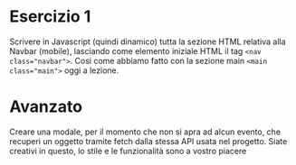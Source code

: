 # Esercizio 1

Scrivere in Javascript (quindi dinamico) tutta la sezione HTML relativa alla Navbar (mobile), lasciando come elemento iniziale HTML il tag `<nav class="navbar">`.
Cosi come abbiamo fatto con la sezione main `<main class="main">` oggi a lezione.

# Avanzato

Creare una modale, per il momento che non si apra ad alcun evento, che recuperi un oggetto tramite fetch dalla stessa API usata nel progetto.
Siate creativi in questo, lo stile e le funzionalità sono a vostro piacere
